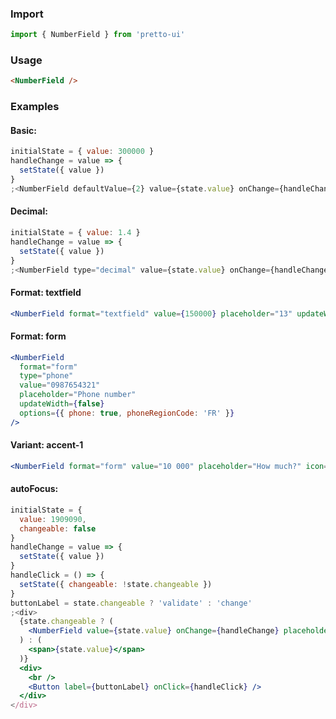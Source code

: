 ### Import

```js static
import { NumberField } from 'pretto-ui'
```

### Usage

```html
<NumberField />
```

### Examples

#### Basic:

```jsx
initialState = { value: 300000 }
handleChange = value => {
  setState({ value })
}
;<NumberField defaultValue={2} value={state.value} onChange={handleChange} placeholder="15 000" />
```

#### Decimal:

```jsx
initialState = { value: 1.4 }
handleChange = value => {
  setState({ value })
}
;<NumberField type="decimal" value={state.value} onChange={handleChange} placeholder="2.5032320" />
```

#### Format: textfield

```jsx
<NumberField format="textfield" value={150000} placeholder="13" updateWidth={false} />
```

#### Format: form

```jsx
<NumberField
  format="form"
  type="phone"
  value="0987654321"
  placeholder="Phone number"
  updateWidth={false}
  options={{ phone: true, phoneRegionCode: 'FR' }}
/>
```

#### Variant: accent-1

```jsx
<NumberField format="form" value="10 000" placeholder="How much?" icon="pen" variant="accent-1" />
```

#### autoFocus:

```jsx
initialState = {
  value: 1909090,
  changeable: false
}
handleChange = value => {
  setState({ value })
}
handleClick = () => {
  setState({ changeable: !state.changeable })
}
buttonLabel = state.changeable ? 'validate' : 'change'
;<div>
  {state.changeable ? (
    <NumberField value={state.value} onChange={handleChange} placeholder="2.5032320" autoFocus />
  ) : (
    <span>{state.value}</span>
  )}
  <div>
    <br />
    <Button label={buttonLabel} onClick={handleClick} />
  </div>
</div>
```
